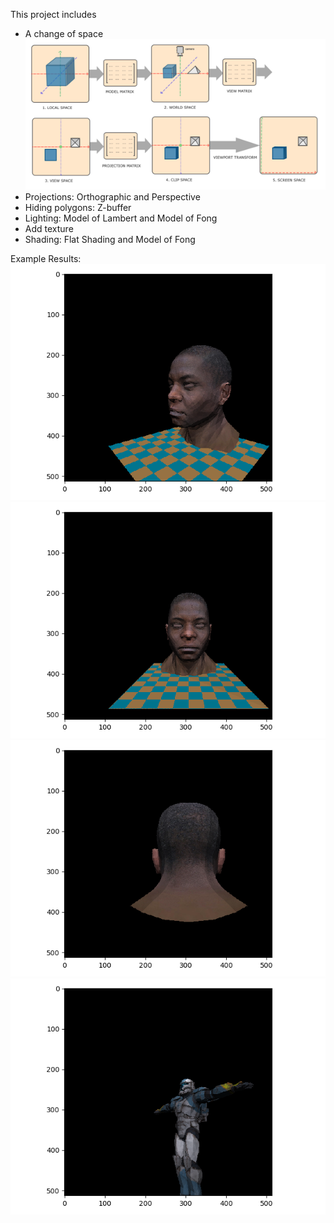 
This project includes
   + A change of space
        ![A change of spaces](ExampleResults/TransferSpaces.png)
   + Projections: Orthographic and Perspective
   + Hiding polygons: Z-buffer
   + Lighting: Model of Lambert and Model of Fong
   + Add texture
   + Shading: Flat Shading and Model of Fong

Example Results:
   ![Example 1](ExampleResults/example_1.png)
   ![Example 2](ExampleResults/example_2.png)
   ![Example 3](ExampleResults/example_3.png)
   ![Example 4](ExampleResults/example_4.png)